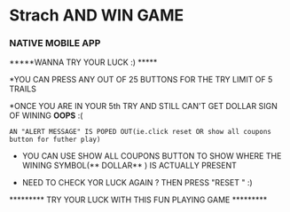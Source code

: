 # Strach AND WIN GAME 

### NATIVE MOBILE APP ###
 *****WANNA TRY YOUR LUCK :) *****
 
   *YOU CAN PRESS ANY OUT OF 25 BUTTONS FOR THE TRY LIMIT OF 5 TRAILS
   
   
   *ONCE YOU ARE IN YOUR 5th TRY AND STILL CAN'T GET DOLLAR  SIGN OF WINING **OOPS** :( 
   
    AN "ALERT MESSAGE" IS POPED OUT(ie.click reset OR show all coupons button for futher play)
    
   * YOU CAN USE SHOW ALL COUPONS BUTTON TO SHOW WHERE THE WINING SYMBOL(** DOLLAR** ) IS ACTUALLY PRESENT
   
   * NEED TO CHECK YOR LUCK AGAIN ?
      THEN PRESS "RESET " :)
      
   *********  TRY YOUR LUCK WITH THIS FUN PLAYING GAME ********* 
      
      
      
      
    
    
   
 
